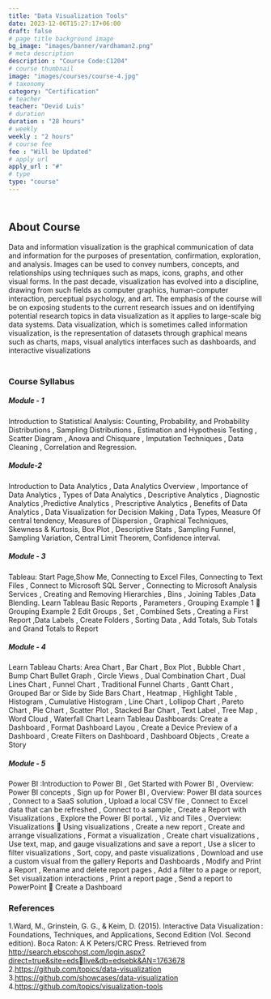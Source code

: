 ```yaml
---
title: "Data Visualization Tools"
date: 2023-12-06T15:27:17+06:00
draft: false
# page title background image
bg_image: "images/banner/vardhaman2.png"
# meta description
description : "Course Code:C1204"
# course thumbnail
image: "images/courses/course-4.jpg"
# taxonomy
category: "Certification"
# teacher
teacher: "Devid Luis"
# duration
duration : "28 hours"
# weekly
weekly : "2 hours"
# course fee
fee : "Will be Updated"
# apply url
apply_url : "#"
# type
type: "course"
---
```

## <br>About Course
Data and information visualization is the graphical communication of data and information for 
the purposes of presentation, confirmation, exploration, and analysis. Images can be used to 
convey numbers, concepts, and relationships using techniques such as maps, icons, graphs, and 
other visual forms. In the past decade, visualization has evolved into a discipline, drawing from 
such fields as computer graphics, human-computer interaction, perceptual psychology, and art. 
The emphasis of the course will be on exposing students to the current research issues and on 
identifying potential research topics in data visualization as it applies to large-scale big data 
systems.
Data visualization, which is sometimes called information visualization, is the representation of 
datasets through graphical means such as charts, maps, visual analytics interfaces such as 
dashboards, and interactive visualizations

### <br> Course Syllabus
##### Module - 1 
Introduction to Statistical Analysis: Counting, Probability, and Probability Distributions , 
Sampling Distributions , Estimation and Hypothesis Testing , Scatter Diagram , Anova 
and Chisquare , Imputation Techniques , Data Cleaning , Correlation and Regression.

##### Module-2
Introduction to Data Analytics , Data Analytics Overview , Importance of Data Analytics 
, Types of Data Analytics , Descriptive Analytics , Diagnostic Analytics ,Predictive 
Analytics , Prescriptive Analytics , Benefits of Data Analytics , Data Visualization for 
Decision Making , Data Types, Measure Of central tendency, Measures of Dispersion , 
Graphical Techniques, Skewness & Kurtosis, Box Plot , Descriptive Stats , Sampling 
Funnel, Sampling Variation, Central Limit Theorem, Confidence interval.

##### Module - 3  
Tableau: Start Page,Show Me, Connecting to Excel Files, Connecting to Text Files , 
Connect to Microsoft SQL Server , Connecting to Microsoft Analysis Services , Creating 
and Removing Hierarchies , Bins , Joining Tables ,Data Blending.
Learn Tableau Basic Reports , Parameters , Grouping Example 1  Grouping Example 2 
Edit Groups , Set , Combined Sets , Creating a First Report ,Data Labels , Create 
Folders , Sorting Data , Add Totals, Sub Totals and Grand Totals to Report

##### Module - 4 
Learn Tableau Charts: Area Chart , Bar Chart , Box Plot , Bubble Chart , Bump Chart 
Bullet Graph , Circle Views , Dual Combination Chart , Dual Lines Chart , Funnel 
Chart , Traditional Funnel Charts , Gantt Chart , Grouped Bar or Side by Side Bars 
Chart , Heatmap , Highlight Table , Histogram , Cumulative Histogram , Line Chart ,
Lollipop Chart , Pareto Chart , Pie Chart , Scatter Plot , Stacked Bar Chart , Text Label 
, Tree Map , Word Cloud , Waterfall Chart
 Learn Tableau Dashboards:  Create a Dashboard , Format Dashboard Layou , Create 
a Device Preview of a Dashboard , Create Filters on Dashboard , Dashboard Objects ,
Create a Story

##### Module - 5 
Power BI :Introduction to Power BI , Get Started with Power BI , Overview: Power BI concepts ,
Sign up for Power BI , Overview: Power BI data sources , Connect to a SaaS solution ,
Upload a local CSV file , Connect to Excel data that can be refreshed , Connect to a 
sample , Create a Report with Visualizations , Explore the Power BI portal.
, Viz and Tiles , Overview: Visualizations  Using visualizations , Create a new report ,
Create and arrange visualizations , Format a visualization , Create chart visualizations 
, Use text, map, and gauge visualizations and save a report , Use a slicer to filter 
visualizations , Sort, copy, and paste visualizations , Download and use a custom 
visual from the gallery Reports and Dashboards , Modify and Print a Report , Rename and delete report 
pages , Add a filter to a page or report, Set visualization interactions , Print a report 
page , Send a report to PowerPoint  Create a Dashboard

### References
1.Ward, M., Grinstein, G. G., & Keim, D. (2015). Interactive Data Visualization : Foundations, 
Techniques, and Applications, Second Edition (Vol. Second edition). Boca Raton: A K 
Peters/CRC Press. Retrieved from http://search.ebscohost.com/login.aspx?direct=true&site=edslive&db=edsebk&AN=1763678
2.https://github.com/topics/data-visualization
3.https://github.com/showcases/data-visualization
4.https://github.com/topics/visualization-tools
